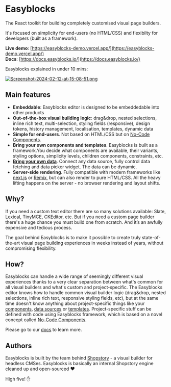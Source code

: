 # Easyblocks

The React toolkit for building completely customised visual page builders.

It's focused on simplicity for end-users (no HTML/CSS) and flexibilty for developers (built as a framework).

**Live demo**: [https://easyblocks-demo.vercel.app/](https://easyblocks-demo.vercel.app/)  
**Docs**: [https://docs.easyblocks.io/](https://docs.easyblocks.io/)

Easyblocks explained in under 10 mins:

[![Screenshot-2024-02-12-at-15-08-51.png](https://i.postimg.cc/tTYqBNxN/Screenshot-2024-02-12-at-15-08-51.png)](https://www.youtube.com/watch?v=iNVVb_snEiI)

## Main features

- **Embeddable**: Easyblocks editor is designed to be embeddedable into other products
- **Out-of-the-box visual building logic**: drag&drop, nested selections, inline rich text, multi-selection, styling fields (responsive), design tokens, history management, localisation, templates, dynamic data
- **Simple for end-users**. Not based on HTML/CSS but on [No-Code Components](https://docs.easyblocks.io/essentials/no-code-components).
- **Bring your own components and templates**. Easyblocks is built as a framework.You decide what components are available, their variants, styling options, simplicity levels, children components, constraints, etc.
- **[Bring your own data](https://docs.easyblocks.io/essentials/external-data)**. Connect any data source, fully control data fetching and data picker widget. The data can be dynamic.
- **Server-side rendering**. Fully compatible with modern frameworks like [next.js](https://nextjs.org/) or [Remix](https://remix.run/), but can also render to pure HTML/CSS. All the heavy lifting happens on the server - no browser rendering and layout shifts.

## Why?

If you need a custom text editor there are so many solutions available: Slate, Lexical, TinyMCE, CKEditor, etc. But if you need a custom page builder there's a huge chance you must build one from scratch. And it’s an awfully expensive and tedious process.

The goal behind Easyblocks is to make it possible to create truly state-of-the-art visual page building experiences in weeks instead of years, without compromising flexibility.

## How?

Easyblocks can handle a wide range of seemingly different visual experiences thanks to a very clear separation between what's common for all visual builders and what's custom and project-specific. The Easyblocks editor knows how to handle common visual builder logic (drag&drop, nested selections, inline rich text, responsive styling fields, etc), but at the same time doesn't know anything about project-specific things like your [components](https://docs.easyblocks.io/essentials/no-code-components), [data sources](https://docs.easyblocks.io/essentials/external-data) or [templates](https://docs.easyblocks.io/essentials/templates). Project-specific stuff can be defined with code using Easyblocks framework, which is based on a novel concept called [No-Code Components](https://docs.easyblocks.io/essentials/no-code-components).

Please go to our [docs](https://docs.easyblocks.io) to learn more.

## Authors

Easyblocks is built by the team behind [Shopstory](https://shopstory.app) - a visual builder for headless CMSes. Easyblocks is basically an internal Shopstory engine cleaned up and open-sourced ❤️

High five! ✋
